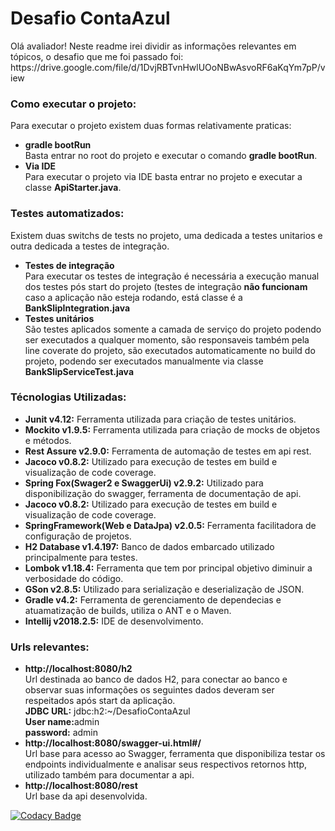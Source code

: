 <h1><b>Desafio ContaAzul</b></h1>   
Olá avaliador! Neste readme irei dividir as informações relevantes em tópicos, o desafio que me foi passado foi:
https://drive.google.com/file/d/1DvjRBTvnHwlUOoNBwAsvoRF6aKqYm7pP/view

<h3><b>Como executar o projeto:</b></h3>
Para executar o projeto existem duas formas relativamente praticas:
<UL>
  <LI><b>gradle bootRun</b><br>
    Basta entrar no root do projeto e executar o comando <b>gradle bootRun</b>.
  <LI><b>Via IDE</b><br>
    Para executar o projeto via IDE basta entrar no projeto e executar a classe <b>ApiStarter.java</b>.
</UL>
 
<h3><b>Testes automatizados:</b></h3>
Existem duas switchs de tests no projeto, uma dedicada a testes unitarios e outra dedicada a testes de integração.
<UL>
  <LI><b>Testes de integração</b><br>
    Para executar os testes de integração é necessária a execução manual dos testes pós start do projeto (testes de integração <b>não funcionam</b> caso a aplicação não esteja rodando, está classe é a <b>BankSlipIntegration.java</b></br>
  <LI><b>Testes unitários</b><br>
    São testes aplicados somente a camada de serviço do projeto podendo ser executados a qualquer momento, são responsaveis       também pela line coverate do projeto, são executados automaticamente no build do projeto, podendo ser executados              manualmente via classe <b>BankSlipServiceTest.java</b>
</UL>


<h3><b>Técnologias Utilizadas:</b></h3>
<UL>
  <LI><b>Junit v4.12:</b> Ferramenta utilizada para criação de testes unitários.</LI>
  <LI><b>Mockito v1.9.5:</b> Ferramenta utilizada para criação de mocks de objetos e métodos.</LI>
  <LI><b>Rest Assure v2.9.0:</b> Ferramenta de automação de testes em api rest.</LI>
  <LI><b>Jacoco v0.8.2:</b> Utilizado para execução de testes em build e visualização de code coverage.</LI>
  <LI><b>Spring Fox(Swager2 e SwaggerUi) v2.9.2:</b> Utilizado para disponibilização do swagger, ferramenta de documentação de api.</LI>
  <LI><b>Jacoco v0.8.2:</b> Utilizado para execução de testes em build e visualização de code coverage.</LI>  
  <LI><b>SpringFramework(Web e DataJpa) v2.0.5:</b> Ferramenta facilitadora de configuração de projetos.</LI>
  <LI><b>H2 Database v1.4.197:</b> Banco de dados embarcado utilizado principalmente para testes.</LI> 
  <LI><b>Lombok v1.18.4:</b> Ferramenta que tem por principal objetivo diminuir a verbosidade do código.</LI> 
  <LI><b>GSon v2.8.5:</b> Utilizado para serialização e deserialização de JSON.</LI> 
  <LI><b>Gradle v4.2:</b> Ferramenta de gerenciamento de dependecias e atuamatização de builds, utiliza o ANT e o Maven.</LI>
  <LI><b>Intellij v2018.2.5:</b> IDE de desenvolvimento.</LI>
</UL>

<h3><b>Urls relevantes:</b></h3>
  <UL>
  <LI><b>http://localhost:8080/h2</b><br>
    Url destinada ao banco de dados H2, para conectar ao banco e observar suas informações os seguintes dados deveram ser         respeitados após start da aplicação.<br>
    <b>JDBC URL:</b> jdbc:h2:~/DesafioContaAzul<br>
    <b>User name:</b>admin<br>
    <b>password:</b> admin<br>
  <LI><b>http://localhost:8080/swagger-ui.html#/</b><br>
    Url base para acesso ao Swagger, ferramenta que disponibiliza testar os endpoints individualmente e analisar seus         
    respectivos retornos http, utilizado também para documentar a api.<br>
  <LI><b>http://localhost:8080/rest</b><br>
    Url base da api desenvolvida.<br>
</UL>

[![Codacy Badge](https://api.codacy.com/project/badge/Grade/418325e3ab7a401eaacffc87e648190f)](https://www.codacy.com/app/Scarabe/DesafioContaAzul?utm_source=github.com&amp;utm_medium=referral&amp;utm_content=Scarabe/DesafioContaAzul&amp;utm_campaign=Badge_Grade)
